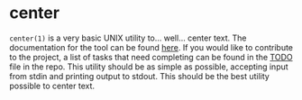 <!-- vi: tw=80
 -->
# center

`center(1)` is a very basic UNIX utility to… well… center text.  The
documentation for the tool can be found [here][1].  If you would like to
contribute to the project, a list of tasks that need completing can be found in
the [TODO][2] file in the repo.  This utility should be as simple as possible,
accepting input from stdin and printing output to stdout.  This should be the
best utility possible to center text.

[1]: https://thomasvoss.com/man/center.1.html
[2]: https://git.thomasvoss.com/center/tree/TODO
